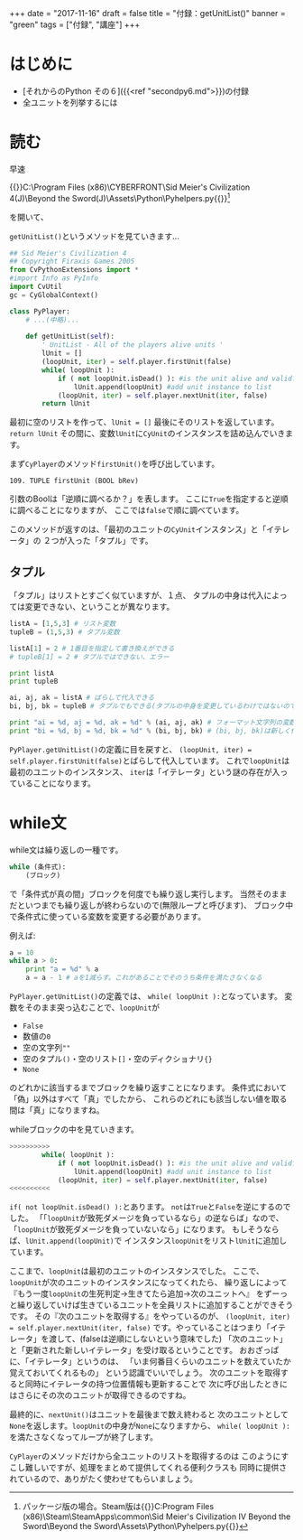 +++
date = "2017-11-16"
draft = false
title = "付録：getUnitList()"
banner = "green"
tags = ["付録", "講座"]
+++

# はじめに

- [それからのPython その６]({{<ref "secondpy6.md">}})の付録
- 全ユニットを列挙するには

# 読む

早速 

{{<path>}}C:\Program Files (x86)\CYBERFRONT\Sid Meier's Civilization 4(J)\Beyond the Sword(J)\Assets\Python\Pyhelpers.py{{</path>}}[^1]

[^1]: パッケージ版の場合。Steam版は{{<inpath>}}C:Program Files (x86)\Steam\SteamApps\common\Sid Meier's Civilization IV Beyond the Sword\Beyond the Sword\Assets\Python\Pyhelpers.py{{</inpath>}}

を開いて、


`getUnitList()`というメソッドを見ていきます...
``` python
## Sid Meier's Civilization 4
## Copyright Firaxis Games 2005
from CvPythonExtensions import *
#import Info as PyInfo
import CvUtil
gc = CyGlobalContext()

class PyPlayer:
	# ...(中略)...
	
	def getUnitList(self):
		' UnitList - All of the players alive units '
		lUnit = []
		(loopUnit, iter) = self.player.firstUnit(false)
		while( loopUnit ):
			if ( not loopUnit.isDead() ): #is the unit alive and valid?
				lUnit.append(loopUnit) #add unit instance to list
			(loopUnit, iter) = self.player.nextUnit(iter, false)
		return lUnit
```

最初に空のリストを作って、`lUnit = []`
最後にそのリストを返しています。`return lUnit`
その間に、変数`lUnit`に`CyUnit`のインスタンスを詰め込んでいきます。

まず`CyPlayer`のメソッド`firstUnit()`を呼び出しています。

    109. TUPLE firstUnit (BOOL bRev)

引数のBoolは「逆順に調べるか？」を表します。
ここに`True`を指定すると逆順に調べることになりますが、
ここでは`false`で順に調べています。

このメソッドが返すのは、「最初のユニットの`CyUnit`インスタンス」と「イテレータ」の
２つが入った「タプル」です。

## タプル
「タプル」はリストとすごく似ていますが、１点、
タプルの中身は代入によっては変更できない、ということが異なります。

``` python
listA = [1,5,3] # リスト変数
tupleB = (1,5,3) # タプル変数

listA[1] = 2 # 1番目を指定して書き換えができる
# tupleB[1] = 2 # タプルではできない、エラー

print listA
print tupleB

ai, aj, ak = listA # ばらして代入できる
bi, bj, bk = tupleB # タプルでもできる(タプルの中身を変更しているわけではないのでOK)

print "ai = %d, aj = %d, ak = %d" % (ai, aj, ak) # フォーマット文字列の変数指定にタプルが利用できる
print "bi = %d, bj = %d, bk = %d" % (bi, bj, bk) # (bi, bj, bk)は新しく作ったタプルでありもとのタプルとは別物であることに注意
```

`PyPlayer.getUnitList()`の定義に目を戻すと、
`(loopUnit, iter) = self.player.firstUnit(false)`とばらして代入しています。
これで`loopUnit`は最初のユニットのインスタンス、
`iter`は「イテレータ」という謎の存在が入っていることになります。

# while文
while文は繰り返しの一種です。
``` python
while (条件式):
    (ブロック)
```
で「条件式が真の間」ブロックを何度でも繰り返し実行します。
当然そのままだといつまでも繰り返しが終わらないので(無限ループと呼びます)、
ブロック中で条件式に使っている変数を変更する必要があります。

例えば:
``` python
a = 10
while a > 0:
    print "a = %d" % a
    a = a - 1 # aを1減らす。これがあることでそのうち条件を満たさなくなる
```

`PyPlayer.getUnitList()`の定義では、
`while( loopUnit ):`となっています。
変数をそのまま突っ込むことで、`loopUnit`が

- `False`
- 数値の`0`
- 空の文字列`""`
- 空のタプル`()`・空のリスト`[]`・空のディクショナリ`{}`
- `None`

のどれかに該当するまでブロックを繰り返すことになります。
条件式において「偽」以外はすべて「真」でしたから、
これらのどれにも該当しない値を取る間は「真」になりますね。

whileブロックの中を見ていきます。
``` python
>>>>>>>>>>
		while( loopUnit ):
			if ( not loopUnit.isDead() ): #is the unit alive and valid?
				lUnit.append(loopUnit) #add unit instance to list
			(loopUnit, iter) = self.player.nextUnit(iter, false)
<<<<<<<<<<
```

`if( not loopUnit.isDead() ):`とあります。
`not`は`True`と`False`を逆にするのでした。
「「`loopUnit`が致死ダメージを負っているなら」の逆ならば」なので、
「`loopUnit`が致死ダメージを負っていないなら」になります。
もしそうならば、`lUnit.append(loopUnit)`で
インスタンス`loopUnit`をリスト`lUnit`に追加しています。

ここまで、`loopUnit`は最初のユニットのインスタンスでした。
ここで、`loopUnit`が次のユニットのインスタンスになってくれたら、
繰り返しによって『もう一度`loopUnit`の生死判定→生きてたら追加→次のユニットへ』
をずーっと繰り返していけば生きているユニットを全員リストに追加することができそうです。
その『次のユニットを取得する』をやっているのが、
`(loopUnit, iter) = self.player.nextUnit(iter, false)`
です。やっていることはつまり「イテレータ」を渡して、(falseは逆順にしないという意味でした)
「次のユニット」と「更新された新しいイテレータ」を受け取るということです。
おおざっぱに、「イテレータ」というのは、
「いま何番目くらいのユニットを数えていたか覚えておいてくれるもの」
という認識でいいでしょう。
次のユニットを取得すると同時にイテレータの持つ位置情報も更新することで
次に呼び出したときにはさらにその次のユニットが取得できるのですね。

最終的に、`nextUnit()`はユニットを最後まで数え終わると
次のユニットとして`None`を返します。`loopUnit`の中身が`None`になりますから、
`while( loopUnit ):`を満たさなくなってループが終了します。

`CyPlayer`のメソッドだけから全ユニットのリストを取得するのは
このようにすこし難しいですが、処理をまとめて提供してくれる便利クラスも
同時に提供されているので、ありがたく使わせてもらいましょう。
